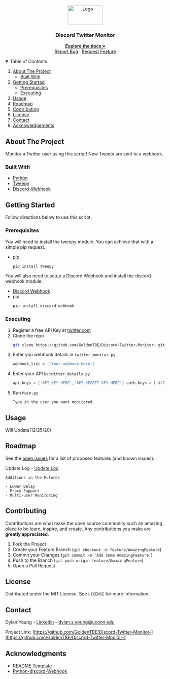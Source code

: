 <!-- PROJECT LOGO -->
<br />
<p align="center">
  <a href="https://github.com/othneildrew/Best-README-Template">
    <img src="https://static.integromat.com/img/templates/2972.png" alt="Logo" width="110" height="60">
  </a>
    
  <h3 align="center">Discord Twitter Monitor</h3>
    
  <p align="center">
    <a href="https://github.com/GoldenTBE/Discord-Twitter-Monitor-"><strong>Explore the docs »</strong></a>
    <br />
    <a href="https://github.com/GoldenTBE/Discord-Twitter-Monitor-/issues">Report Bug</a>
    ·
    <a href="https://github.com/GoldenTBE/Discord-Twitter-Monitor-/issues">Request Feature</a>
  </p>
</p>



<!-- TABLE OF CONTENTS -->
<details open="open">
  <summary>Table of Contents</summary>
  <ol>
    <li>
      <a href="#about-the-project">About The Project</a>
      <ul>
        <li><a href="#built-with">Built With</a></li>
      </ul>
    </li>
    <li>
      <a href="#getting-started">Getting Started</a>
      <ul>
        <li><a href="#prerequisites">Prerequisites</a></li>
        <li><a href="#Executing">Executing</a></li>
      </ul>
    </li>
    <li><a href="#usage">Usage</a></li>
    <li><a href="#roadmap">Roadmap</a></li>
    <li><a href="#contributing">Contributing</a></li>
    <li><a href="#license">License</a></li>
    <li><a href="#contact">Contact</a></li>
    <li><a href="#acknowledgements">Acknowledgements</a></li>
  </ol>
</details>



<!-- ABOUT THE PROJECT -->
## About The Project


Monitor a Twitter user using this script! New Tweets are sent to a webhook.


### Built With


* [Python](https://www.python.org/)
* [Tweepy](https://www.tweepy.org/)
* [Discord-Webhook](https://github.com/lovvskillz/python-discord-webhook)



<!-- GETTING STARTED -->
## Getting Started

Follow directions below to use this script.

### Prerequisites

You will need to install the tweepy module. You can achieve that with a simple pip request.
* pip
  ```sh
  pip install tweepy
  ```
You will also need to setup a Discord Webhook and install the discord-webhook module. 
* [Discord Webhook](https://support.discord.com/hc/en-us/articles/228383668-Intro-to-Webhooks)
* pip
  ```sh
  pip install discord-webhook
  ```

### Executing

1. Register a free API Key at [twitter.com](https://twitter.com)
2. Clone the repo
   ```sh
   git clone https://github.com/GoldenTBE/Discord-Twitter-Monitor-.git
   ```
3. Enter you webhook details in `twitter_monitor.py`
   ```sh
   webhook_list = ['Your webhook here']
   ```
4. Enter your API in `twitter_details.py`
   ```py
   api_keys = ['API KEY HERE','API SECRET KEY HERE'] auth_keys = ['ACCESS TOKEN HERE','ACESS TOKEN SECRET HERE']
   ```
5. Run `Main.py`
   ```
   Type in the user you want monitored. 
   ```



<!-- USAGE EXAMPLES -->
## Usage

Will Update(12/25/20)



<!-- ROADMAP -->
## Roadmap

See the [open issues](https://github.com/GoldenTBE/Discord-Twitter-Monitor-/issues) for a list of proposed features (and known issues).

Update Log - [Update Log](https://github.com/GoldenTBE/Discord-Twitter-Monitor-/blob/master/update_log.md)

```Additions in the Futures```
  ``` 
  - Lower Delay 
  - Proxy Support
  - Multi-user Monitoring
  ```
<!-- CONTRIBUTING -->
## Contributing

Contributions are what make the open source community such an amazing place to be learn, inspire, and create. Any contributions you make are **greatly appreciated**.

1. Fork the Project
2. Create your Feature Branch (`git checkout -b feature/AmazingFeature`)
3. Commit your Changes (`git commit -m 'Add some AmazingFeature'`)
4. Push to the Branch (`git push origin feature/AmazingFeature`)
5. Open a Pull Request



<!-- LICENSE -->
## License

Distributed under the MIT License. See `LICENSE` for more information.



<!-- CONTACT -->
## Contact

Dylan Young - [Linkedin](https://www.linkedin.com/in/dylan-young-1a565a1b7/) - dylan.s.young@uconn.edu

Project Link: [https://github.com/GoldenTBE/Discord-Twitter-Monitor-](https://github.com/GoldenTBE/Discord-Twitter-Monitor-)


<!-- Acknowledgments -->
## Acknowledgments 

* [README Template](https://github.com/othneildrew/Best-README-Template/edit/master/README.md)
* [Python-discord-Webhook](https://github.com/lovvskillz/python-discord-webhook)
